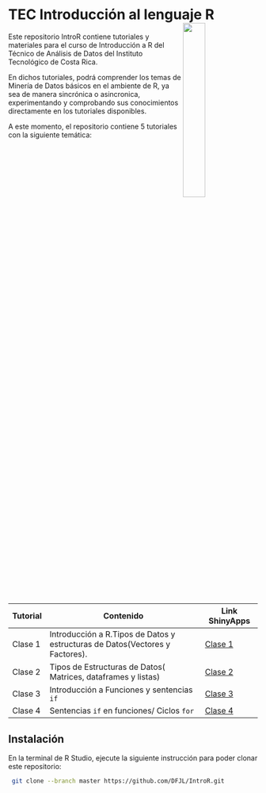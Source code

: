 # TEC Introducción al lenguaje R <a href="url"><img src="https://www.tec.ac.cr/sites/default/files/media/branding/logo-tec.png" align="right" width="30%"></a>


Este repositorio IntroR contiene tutoriales y materiales para el curso de Introducción a R del Técnico de Análisis de Datos del Instituto Tecnológico de Costa Rica.

En dichos tutoriales, podrá comprender los temas de Minería de Datos básicos en el ambiente de R, ya sea de manera sincrónica o asincronica, experimentando y comprobando sus conocimientos directamente en los tutoriales disponibles.

A este momento, el repositorio contiene 5 tutoriales con la siguiente temática:

| Tutorial | Contenido                                                    | Link ShinyApps                                                                                                      |
|----------|--------------------------------------------------------------|---------------------------------------------------------------------------------------------------------------------|
| Clase 1  | Introducción a R.Tipos de Datos y estructuras de Datos(Vectores y Factores). | [Clase 1](https://dfjl1986.shinyapps.io/Clase1R/) |
| Clase 2  | Tipos de Estructuras de Datos( Matrices, dataframes y listas)             | [Clase 2](https://dfjl1986.shinyapps.io/Clase2R/)                                                                                                                 |
| Clase 3  | Introducción a Funciones y sentencias `if`                | [Clase 3](https://dfjl1986.shinyapps.io/Clase3/)                                                                                                                 |
| Clase 4  | Sentencias  `if` en funciones/ Ciclos `for`  | [Clase 4](https://dfjl1986.shinyapps.io/Clase4R/)                                                                                                                 |


## Instalación

En la terminal de R Studio, ejecute la siguiente instrucción para poder clonar este repositorio:

``` bash
 git clone --branch master https://github.com/DFJL/IntroR.git
```